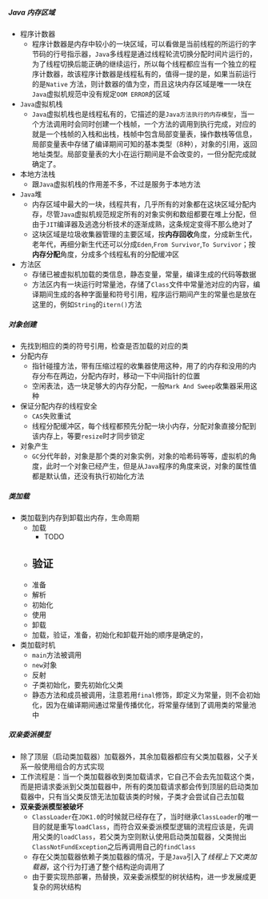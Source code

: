 ##### Java 内存区域

- 程序计数器
  - 程序计数器是内存中较小的一块区域，可以看做是当前线程的所运行的字节码的行号指示器，`Java`多线程是通过线程轮流切换分配时间片运行的，为了线程切换后能正确的继续运行，所以每个线程都应当有一个独立的程序计数器，故该程序计数器是线程私有的，值得一提的是，如果当前运行的是`Native` 方法，则计数器的值为空，而且这块内存区域是唯一一块在`Java`虚拟机规范中没有规定`OOM ERROR`的区域
- `Java`虚拟机栈
  - `Java`虚拟机栈也是线程私有的，它描述的是`Java方法执行的内存模型`，当一个方法调用时会同时创建一个栈帧，一个方法的调用到执行完成，对应的就是一个栈帧的入栈和出栈，栈帧中包含局部变量表，操作数栈等信息，局部变量表中存储了编译期间可知的基本类型（8种），对象的引用，返回地址类型。局部变量表的大小在运行期间是不会改变的，一但分配完成就确定了。
- 本地方法栈
  - 跟`Java`虚拟机栈的作用差不多，不过是服务于本地方法
- `Java`堆
  - 内存区域中最大的一块，线程共有，几乎所有的对象都在这块区域分配内存，尽管`Java`虚拟机规范规定所有的对象实例和数组都要在堆上分配，但由于`JIT`编译器及逃逸分析技术的逐渐成熟，这条规定变得不那么绝对了
  - 这块区域是垃圾收集器管理的主要区域，按**内存回收**角度，分成新生代，老年代，再细分新生代还可以分成`Eden`,`From Survivor`,`To Survivor`；按**内存分配**角度，分成多个线程私有的分配缓冲区
- 方法区
  - 存储已被虚拟机加载的类信息，静态变量，常量，编译生成的代码等数据
  - 方法区内有一块运行时常量池，存储了`Class`文件中常量池对应的内容，编译期间生成的各种字面量和符号引用，程序运行期间产生的常量也是放在这里的，例如`String`的`itern()`方法

##### 对象创建

- 先找到相应的类的符号引用，检查是否加载的对应的类
- 分配内存
  - 指针碰撞方法，带有压缩过程的收集器使用这种，用了的内存和没用的内存分布在两边，分配内存时，移动一下中间指针的位置
  - 空闲表法，选一块足够大的内存分配，一般`Mark And Sweep`收集器采用这种
- 保证分配内存的线程安全
  - `CAS`失败重试
  - 线程分配缓冲区，每个线程都预先分配一块小内存，分配对象直接分配到该内存上，等要`resize`时才同步锁定
- 对象产生
  - `GC`分代年龄，对象是那个类的对象实例，对象的哈希码等等，虚拟机的角度，此时一个对象已经产生，但是从`Java`程序的角度来说，对象的属性值都是默认值，还没有执行初始化方法

##### 类加载

- 类加载到内存到卸载出内存，生命周期
  - 加载
    - TODO
  - 验证
    - 
  - 准备
  - 解析
  - 初始化 
  - 使用
  - 卸载 
  - 加载，验证，准备，初始化和卸载开始的顺序是确定的，
- 类加载时机
  - `main`方法被调用
  - `new`对象
  - 反射
  - 子类初始化，要先初始化父类
  - 静态方法和成员被调用，注意若用`final`修饰，即定义为常量，则不会初始化，因为在编译期间通过常量传播优化，将常量存储到了调用类的常量池中

##### 双亲委派模型

- 除了顶层（启动类加载器）加载器外，其余加载器都应有父类加载器，父子关系一般使用组合的方式实现
- 工作流程是：当一个类加载器收到类加载请求，它自己不会去先加载这个类，而是把请求委派到父类加载器中，所有的类加载请求都会传到顶层的启动类加载器中，只有当父类反馈无法加载该类的时候，子类才会尝试自己去加载
- **双亲委派模型被破坏**
  - `ClassLoader`在`JDK1.0`的时候就已经存在了，当时继承`ClassLoader`的唯一目的就是重写`loadClass`，而符合双亲委派模型逻辑的流程应该是，先调用父类的`loadClass`，若父类为空则默认使用启动类加载器，父类抛出`ClassNotFundException`之后再调用自己的`findClass`
  - 存在父类加载器依赖子类加载器的情况，于是`Java`引入了*线程上下文类加载器*，这个行为打通了整个结构逆向调用了
  - 由于要实现热部署，热替换，双亲委派模型的树状结构，进一步发展成更复杂的网状结构